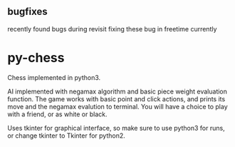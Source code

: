 ## bugfixes
recently found bugs during revisit
fixing these bug in freetime currently

# py-chess

Chess implemented in python3.

AI implemented with negamax algorithm and basic 
piece weight evaluation function.
The game works with basic point and click actions,
and prints its move and the negamax evalution to 
terminal. You will have a choice to play with a 
friend, or as white or black.

Uses tkinter for graphical interface, so
make sure to use python3 for runs, or change
tkinter to Tkinter for python2.
